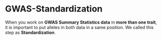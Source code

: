 # GWAS-Standardization
When you work on **GWAS Summary Statistics data** in **more than one trait**, it is important to put alleles in both data in a same position. We called this step as **Standardization**. 

